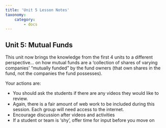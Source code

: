 ```yaml
---
title: 'Unit 5 Lesson Notes'
taxonomy:
    category:
        - docs
---
```


## Unit 5: Mutual Funds

This unit now brings the knowledge from the first 4 units to a different perspective… on how mutual funds are a ‘collection of shares of varying companies’ “mutually funded” by the fund owners (that own shares in the fund, not the companies the fund possesses).

Your actions are:

- You should ask the students if there are any videos they would like to review.
- Again, there is a fair amount of web work to be included during this session. Each group will need access to the internet.
- Encourage discussion after videos and activities
 - If a student or team is ‘shy’, offer time for input before you move on
